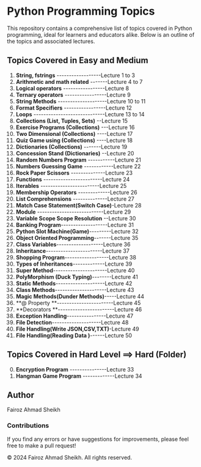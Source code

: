 # Python Programming Topics

This repository contains a comprehensive list of topics covered in Python programming, ideal for learners and educators alike. Below is an outline of the topics and associated lectures.

## Topics Covered in Easy and Medium

1. **String, fstrings** ------------------Lecture 1 to 3
2. **Arithmetic and math related** -------Lecture 4 to 7
3. **Logical operators** -----------------Lecture 8
4. **Ternary operators** -----------------Lecture 9
5. **String Methods** --------------------Lecture 10 to 11
6. **Format Specifiers** -----------------Lecture 12
7. **Loops** -----------------------------Lecture 13 to 14
8. **Collections (List, Tuples, Sets)** --Lecture 15
9. **Exercise Programs (Collections)** ---Lecture 16
10. **Two Dimensional (Collections)** ----Lecture 17
11. **Quiz Game using (Collections)** ----Lecture 18
12. **Dictionaries (Collections)** -------Lecture 19
13. **Concession Stand (Dictionaries)** --Lecture 20
14. **Random Numbers Program** -----------Lecture 21
15. **Numbers Guessing Game** ------------Lecture 22
16. **Rock Paper Scissors** --------------Lecture 23
17. **Functions** ------------------------Lecture 24
18. **Iterables** ------------------------Lecture 25
19. **Membership Operators** -------------Lecture 26
20. **List Comprehensions** --------------Lecture 27
21. **Match Case Statement(Switch Case)**-Lecture 28
22. **Module** ---------------------------Lecture 29
23. **Variable Scope Scope Resolution** --Lecture 30
24. **Banking Program**-------------------Lecture 31
25. **Python Slot Machine(Game)**---------Lecture 32
26. **Object Oriented Programming**-------Lecture 35
27. **Class Variables**-------------------Lecture 36
28. **Inheritance**-----------------------Lecture 37
29. **Shopping Program**------------------Lecture 38
30. **Types of Inheritances**-------------Lecture 39
31. **Super Method**----------------------Lecture 40
32. **PolyMorphism (Duck Typing)**--------Lecture 41
33. **Static Methods**--------------------Lecture 42
34. **Class Methods**---------------------Lecture 43
35. **Magic Methods(Dunder Methods)**-----Lecture 44
36. **@ Property **-----------------------Lecture 45
37. **Decorators **-----------------------Lecture 46
38. **Exception Handling**----------------Lecture 47
39. **File Detection**--------------------Lecture 48
40. **File Handling(Write JSON,CSV,TXT)**-Lecture 49
41. **File Handling(Reading Data )**------Lecture 50

## Topics Covered in Hard Level ==> Hard (Folder)

0.  **Encryption Program** ---------------Lecture 33
1.  **Hangman Game Program** -------------Lecture 34

## Author

Fairoz Ahmad Sheikh

### Contributions

If you find any errors or have suggestions for improvements, please feel free to make a pull request!

&copy; 2024 Fairoz Ahmad Sheikh. All rights reserved.
